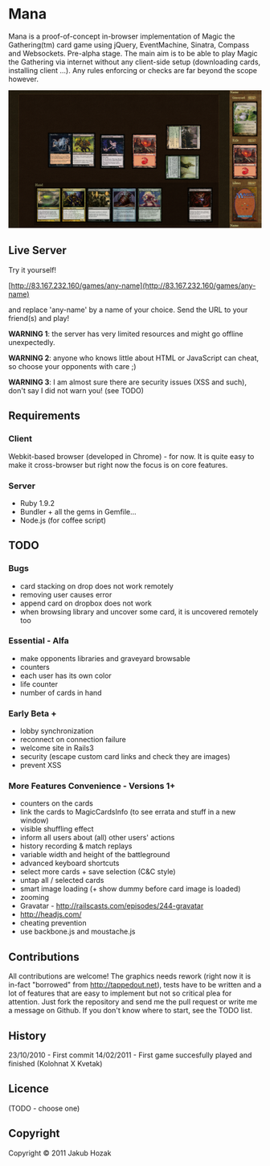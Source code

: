 # Mana

Mana is a proof-of-concept in-browser implementation of Magic the Gathering(tm) card game using jQuery, EventMachine, Sinatra, Compass and Websockets. Pre-alpha stage. The main aim is to be able to play Magic the Gathering via internet without any client-side setup (downloading cards, installing client ...). Any rules enforcing or checks are far beyond the scope however.


![Screenshot](https://github.com/HakubJozak/mana/raw/master/screenshots/1.png)


## Live Server

Try it yourself!

[http://83.167.232.160/games/any-name](http://83.167.232.160/games/any-name)

and replace 'any-name' by a name of your choice. Send the URL to your friend(s) and play!

__WARNING 1__: the server has very limited resources and might go offline unexpectedly.

__WARNING 2__: anyone who knows little about HTML or JavaScript can cheat, so choose your opponents with care ;)

__WARNING 3__: I am almost sure there are security issues (XSS and such), don't say I did not warn you! (see TODO)

## Requirements

### Client

Webkit-based browser (developed in Chrome) - for now. It is quite easy to make it cross-browser but right now the focus is on core features.

### Server

   - Ruby 1.9.2
   - Bundler + all the gems in Gemfile...
   - Node.js (for coffee script)

## TODO

### Bugs
 - card stacking on drop does not work remotely
 - removing user causes error
 - append card on dropbox does not work
 - when browsing library and uncover some card, it is uncovered remotely too

### Essential - Alfa
 - make opponents libraries and graveyard browsable
 - counters
 - each user has its own color
 - life counter
 - number of cards in hand

### Early Beta +
 - lobby synchronization
 - reconnect on connection failure
 - welcome site in Rails3
 - security (escape custom card links and check they are images)
 - prevent XSS

### More Features Convenience - Versions 1+

 - counters on the cards
 - link the cards to MagicCardsInfo (to see errata and stuff in a new window)
 - visible shuffling effect
 - inform all users about (all) other users' actions
 - history recording & match replays
 - variable width and height of the battleground
 - advanced keyboard shortcuts
 - select more cards + save selection (C&C style)
 - untap all / selected cards
 - smart image loading (+ show dummy before card image is loaded)
 - zooming
 - Gravatar - http://railscasts.com/episodes/244-gravatar
 - http://headjs.com/
 - cheating prevention
 - use backbone.js and moustache.js

## Contributions

All contributions are welcome! The graphics needs rework (right now it is in-fact "borrowed" from http://tappedout.net), tests have to be written and a lot of features that are easy to implement but not so critical plea for attention. Just fork the repository and send me the pull request or write me a message on Github. If you don't know where to start, see the TODO list.


## History
23/10/2010 - First commit
14/02/2011 - First game succesfully played and finished (Kolohnat X Kvetak)

## Licence

(TODO - choose one)

## Copyright

Copyright &copy; 2011 Jakub Hozak
